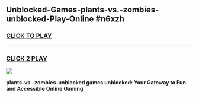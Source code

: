 
## Unblocked-Games-plants-vs.-zombies-unblocked-Play-Online #n6xzh
<h3>
<a href="https://news.freeplayer.one?title=plants-vs.-zombies-unblocked&ref=3">CLICK TO PLAY</a></h3>
<hr>

<h3>
<a href="https://news.freeplayer.one?title=plants-vs.-zombies-unblocked&ref=3">CLICK 2 PLAY</a>
  
</h3>

<a href="https://news.freeplayer.one?title=plants-vs.-zombies-unblocked&ref=3"><img src="https://clearcache.store/games.png"></a>


**plants-vs.-zombies-unblocked games unblocked: Your Gateway to Fun and Accessible Online Gaming**
